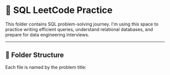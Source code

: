 # 🧠 SQL LeetCode Practice

This folder contains SQL problem-solving journey. I'm using this space to practice writing efficient queries, understand relational databases, and prepare for data engineering interviews.

---

## 📁 Folder Structure

Each file is named by the problem title: